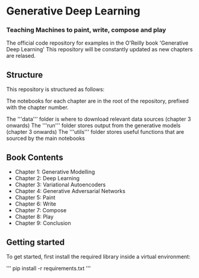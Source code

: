 # Generative Deep Learning
### Teaching Machines to paint, write, compose and play

The official code repository for examples in the O'Reilly book 'Generative Deep Learning'
This repository will be constantly updated as new chapters are relased.

## Structure

This repository is structured as follows:

The notebooks for each chapter are in the root of the repository, prefixed with the chapter number.

The '''data''' folder is where to download relevant data sources (chapter 3 onwards)
The '''run''' folder stores output from the generative models (chapter 3 onwards)
The '''utils''' folder stores useful functions that are sourced by the main notebooks

## Book Contents

* Chapter 1: Generative Modelling
* Chapter 2: Deep Learning
* Chapter 3: Variational Autoencoders
* Chapter 4: Generative Adversarial Networks
* Chapter 5: Paint
* Chapter 6: Write
* Chapter 7: Compose
* Chapter 8: Play
* Chapter 9: Conclusion

## Getting started

To get started, first install the required library inside a virtual environment:

''' pip install -r requirements.txt '''
 



